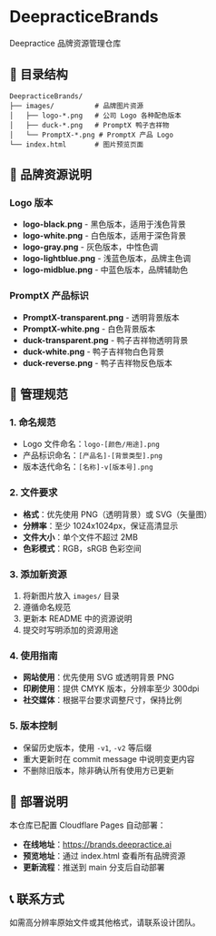 # DeepracticeBrands

Deepractice 品牌资源管理仓库

## 📁 目录结构

```
DeepracticeBrands/
├── images/          # 品牌图片资源
│   ├── logo-*.png   # 公司 Logo 各种配色版本
│   ├── duck-*.png   # PromptX 鸭子吉祥物
│   └── PromptX-*.png # PromptX 产品 Logo
└── index.html       # 图片预览页面
```

## 🎨 品牌资源说明

### Logo 版本

- **logo-black.png** - 黑色版本，适用于浅色背景
- **logo-white.png** - 白色版本，适用于深色背景
- **logo-gray.png** - 灰色版本，中性色调
- **logo-lightblue.png** - 浅蓝色版本，品牌主色调
- **logo-midblue.png** - 中蓝色版本，品牌辅助色

### PromptX 产品标识

- **PromptX-transparent.png** - 透明背景版本
- **PromptX-white.png** - 白色背景版本
- **duck-transparent.png** - 鸭子吉祥物透明背景
- **duck-white.png** - 鸭子吉祥物白色背景
- **duck-reverse.png** - 鸭子吉祥物反色版本

## 📝 管理规范

### 1. 命名规范

- Logo 文件命名：`logo-[颜色/用途].png`
- 产品标识命名：`[产品名]-[背景类型].png`
- 版本迭代命名：`[名称]-v[版本号].png`

### 2. 文件要求

- **格式**：优先使用 PNG（透明背景）或 SVG（矢量图）
- **分辨率**：至少 1024x1024px，保证高清显示
- **文件大小**：单个文件不超过 2MB
- **色彩模式**：RGB，sRGB 色彩空间

### 3. 添加新资源

1. 将新图片放入 `images/` 目录
2. 遵循命名规范
3. 更新本 README 中的资源说明
4. 提交时写明添加的资源用途

### 4. 使用指南

- **网站使用**：优先使用 SVG 或透明背景 PNG
- **印刷使用**：提供 CMYK 版本，分辨率至少 300dpi
- **社交媒体**：根据平台要求调整尺寸，保持比例

### 5. 版本控制

- 保留历史版本，使用 `-v1`, `-v2` 等后缀
- 重大更新时在 commit message 中说明变更内容
- 不删除旧版本，除非确认所有使用方已更新

## 🚀 部署说明

本仓库已配置 Cloudflare Pages 自动部署：

- **在线地址**：https://brands.deepractice.ai
- **预览地址**：通过 index.html 查看所有品牌资源
- **更新流程**：推送到 main 分支后自动部署

## 📞 联系方式

如需高分辨率原始文件或其他格式，请联系设计团队。
